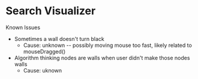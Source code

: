 # Search Visualizer

Known Issues
  - Sometimes a wall doesn't turn black
    - Cause: unknown -- possibly moving mouse too fast, likely related to mouseDragged()
  - Algorithm thinking nodes are walls when user didn't make those nodes walls
    - Cause: uknown